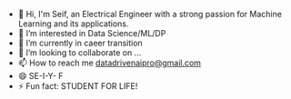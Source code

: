 - 👋 Hi, I'm Seif, an Electrical Engineer with a strong passion for Machine Learning and its applications.
- 👀 I’m interested in Data Science/ML/DP
- 🌱 I’m currently in caeer transition
- 💞️ I’m looking to collaborate on ...
- 📫 How to reach me datadrivenaipro@gmail.com
- 😄 SE-I-Y- F
- ⚡ Fun fact: STUDENT FOR LIFE! 

<!---
byte-seif/byte-seif is a ✨ special ✨ repository because its `README.md` (this file) appears on your GitHub profile.
You can click the Preview link to take a look at your changes.
--->
